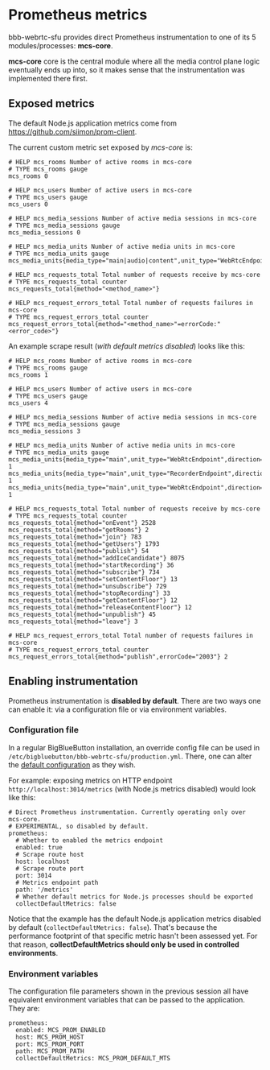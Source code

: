  # Prometheus metrics

bbb-webrtc-sfu provides direct Prometheus instrumentation to one of its 5 modules/processes: **mcs-core**.

**mcs-core** core is the central module where all the media control plane logic eventually ends up into, so it makes sense that the instrumentation was implemented there first.


## Exposed metrics

The default Node.js application metrics come from https://github.com/siimon/prom-client.

The current custom metric set exposed by _mcs-core_ is:

```
# HELP mcs_rooms Number of active rooms in mcs-core
# TYPE mcs_rooms gauge
mcs_rooms 0

# HELP mcs_users Number of active users in mcs-core
# TYPE mcs_users gauge
mcs_users 0

# HELP mcs_media_sessions Number of active media sessions in mcs-core
# TYPE mcs_media_sessions gauge
mcs_media_sessions 0

# HELP mcs_media_units Number of active media units in mcs-core
# TYPE mcs_media_units gauge
mcs_media_units{media_type="main|audio|content",unit_type="WebRtcEndpoint|RtpEndpoint|RecorderEndpoint",direction="sendrecv|sendonly|recvonly"}

# HELP mcs_requests_total Total number of requests receive by mcs-core
# TYPE mcs_requests_total counter
mcs_requests_total{method="<method_name>"}

# HELP mcs_request_errors_total Total number of requests failures in mcs-core
# TYPE mcs_request_errors_total counter
mcs_request_errors_total{method="<method_name>"=errorCode:"<error_code>"}

```

An example scrape result (_with default metrics disabled_) looks like this:

```
# HELP mcs_rooms Number of active rooms in mcs-core
# TYPE mcs_rooms gauge
mcs_rooms 1

# HELP mcs_users Number of active users in mcs-core
# TYPE mcs_users gauge
mcs_users 4

# HELP mcs_media_sessions Number of active media sessions in mcs-core
# TYPE mcs_media_sessions gauge
mcs_media_sessions 3

# HELP mcs_media_units Number of active media units in mcs-core
# TYPE mcs_media_units gauge
mcs_media_units{media_type="main",unit_type="WebRtcEndpoint",direction="sendonly"} 1
mcs_media_units{media_type="main",unit_type="RecorderEndpoint",direction="sendrecv"} 1
mcs_media_units{media_type="main",unit_type="WebRtcEndpoint",direction="recvonly"} 1

# HELP mcs_requests_total Total number of requests receive by mcs-core
# TYPE mcs_requests_total counter
mcs_requests_total{method="onEvent"} 2528
mcs_requests_total{method="getRooms"} 2
mcs_requests_total{method="join"} 783
mcs_requests_total{method="getUsers"} 1793
mcs_requests_total{method="publish"} 54
mcs_requests_total{method="addIceCandidate"} 8075
mcs_requests_total{method="startRecording"} 36
mcs_requests_total{method="subscribe"} 734
mcs_requests_total{method="setContentFloor"} 13
mcs_requests_total{method="unsubscribe"} 729
mcs_requests_total{method="stopRecording"} 33
mcs_requests_total{method="getContentFloor"} 12
mcs_requests_total{method="releaseContentFloor"} 12
mcs_requests_total{method="unpublish"} 45
mcs_requests_total{method="leave"} 3

# HELP mcs_request_errors_total Total number of requests failures in mcs-core
# TYPE mcs_request_errors_total counter
mcs_request_errors_total{method="publish",errorCode="2003"} 2
```

## Enabling instrumentation

Prometheus instrumentation is **disabled by default**. There are two ways one can enable it: via a configuration file or via environment variables.

### Configuration file

In a regular BigBlueButton installation, an override config file can be used in `/etc/bigbluebutton/bbb-webrtc-sfu/production.yml`. There, one can alter the [default configuration](https://github.com/bigbluebutton/bbb-webrtc-sfu/blob/5e5b91a9f77be8971069fe661570d9cb423a2bb5/config/default.example.yml#L216-L227) as they wish.

For example: exposing metrics on HTTP endpoint `http://localhost:3014/metrics` (with Node.js metrics disabled) would look like this:

```
# Direct Prometheus instrumentation. Currently operating only over mcs-core.
# EXPERIMENTAL, so disabled by default.
prometheus:
  # Whether to enabled the metrics endpoint
  enabled: true
  # Scrape route host
  host: localhost
  # Scrape route port
  port: 3014
  # Metrics endpoint path
  path: '/metrics'
  # Whether default metrics for Node.js processes should be exported
  collectDefaultMetrics: false
```

Notice that the example has the default Node.js application metrics disabled by default (`collectDefaultMetrics: false`). That's because the performance footprint of that specific metric hasn't been assessed yet. For that reason,   **collectDefaultMetrics should only be used in controlled environments**.

### Environment variables

The configuration file parameters shown in the previous session all have equivalent environment variables that can be passed to the application. They are:

```
prometheus:
  enabled: MCS_PROM_ENABLED
  host: MCS_PROM_HOST
  port: MCS_PROM_PORT
  path: MCS_PROM_PATH
  collectDefaultMetrics: MCS_PROM_DEFAULT_MTS
``` 

